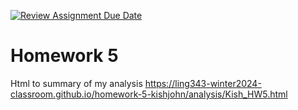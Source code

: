 [![Review Assignment Due Date](https://classroom.github.com/assets/deadline-readme-button-24ddc0f5d75046c5622901739e7c5dd533143b0c8e959d652212380cedb1ea36.svg)](https://classroom.github.com/a/lBUsY45L)
# Homework 5

Html to summary of my analysis
https://ling343-winter2024-classroom.github.io/homework-5-kishjohn/analysis/Kish_HW5.html
